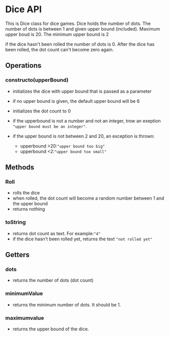 # Dice API

This is Dice class for dice games. Dice holds the number of dots. The number of dots is between 1 and given upper bound (included). Maximum upper boud is 20. The minimum upper bound is 2

if the dice hasn't been rolled the number of dots is 0. After the dice has been rolled, the dot count can't become zero again.

## Operations

### **constructo(upperBound)**

- initializes the dice with upper bound that is passed as a parameter
- if no upper bound is given, the default upper bound will be 6
- initializes the dot count to 0

- if the upperbound is not a number and not an integer, trow an exeption
`"upper bound must be an integer"`.

- if the upper bound is not between 2 and 20, an exception is thrown:
    - upperbound >20:`"upper bound too big"`
    - upperbound <2:`"upper bound too small"`

## Methods

### **Roll**

- rolls the dice
- when rolled, the dot count will become a random number between 1 and the upper bound
- returns nothing

### **toString**

- returns dot count as text. For example:`"4"`
- if the dice hasn't been rolled yet, returns the text `"not rolled yet"`

## Getters

### **dots**
- returns the number of dots (dot count)

### **minimumValue**
- returns the minimum number of dots. It should be 1.

### **maximumvalue**
- returns the upper bound of the dice.
